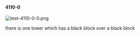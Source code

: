 #### 4110-0
![test-4110-0-0.png](https://github.com/lil-lab/nlvr/raw/master/nlvr/test/images/4/test-4110-0-0.png "test-4110-0-0.png")

there is one tower which has a black block over a black block